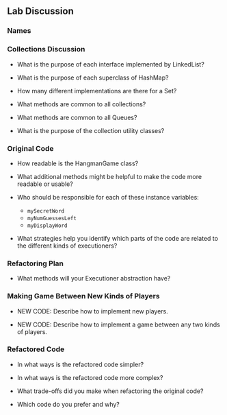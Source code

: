 ## Lab Discussion
### Names


### Collections Discussion

 * What is the purpose of each interface implemented by LinkedList?

 * What is the purpose of each superclass of HashMap?

 * How many different implementations are there for a Set?

 * What methods are common to all collections?

 * What methods are common to all Queues?

 * What is the purpose of the collection utility classes?


### Original Code

 * How readable is the HangmanGame class?

 * What additional methods might be helpful to make the code more readable or usable?

 * Who should be responsible for each of these instance variables:
   * ```mySecretWord```
   * ```myNumGuessesLeft```
   * ```myDisplayWord```

 * What strategies help you identify which parts of the code are related to the different kinds of executioners?


### Refactoring Plan

 * What methods will your Executioner abstraction have?


### Making Game Between New Kinds of Players

 * NEW CODE: Describe how to implement new players.

 * NEW CODE: Describe how to implement a game between any two kinds of players.


### Refactored Code

 * In what ways is the refactored code simpler?

 * In what ways is the refactored code more complex?

 * What trade-offs did you make when refactoring the original code?

 * Which code do you prefer and why?

